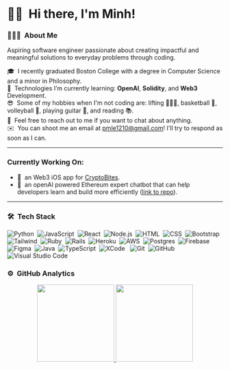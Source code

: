 # 👋🏽 &nbsp;Hi there, I'm Minh! 
### 👨🏻‍💻 &nbsp;About Me
Aspiring software engineer passionate about creating impactful and meaningful solutions to everyday problems through coding.

🎓 &nbsp;I recently graduated Boston College with a degree in Computer Science and a minor in Philosophy.\
🌱 &nbsp;Technologies I’m currently learning: **OpenAI**, **Solidity**, and **Web3** Development.\
😎 &nbsp;Some of my hobbies when I'm not coding are: lifting 🏋🏻‍♀️, basketball 🏀, volleyball 🏐, playing guitar 🎸, and reading 📚.\
💬 &nbsp;Feel free to reach out to me if you want to chat about anything.\
✉️ &nbsp;You can shoot me an email at pmle1210@gmail.com! I'll try to respond as soon as I can.

---
### Currently Working On:
- 📲&nbsp; an Web3 iOS app for <a href="https://cbites.co">CryptoBites</a>.
- 🤖&nbsp; an openAI powered Ethereum expert chatbot that can help developers learn and build more efficiently ([link to repo](https://github.com/minhle10/eth-gpt)).

---




### 🛠 &nbsp;Tech Stack

![Python](https://img.shields.io/badge/-Python-333333?style=flat&logo=python)&nbsp;
![JavaScript](https://img.shields.io/badge/-JavaScript-333333?style=flat&logo=javascript)&nbsp;
![React](https://img.shields.io/badge/-React-333333?style=flat&logo=react)&nbsp;
![Node.js](https://img.shields.io/badge/-Node.js-333333?style=flat&logo=node.js)&nbsp;
![HTML](https://img.shields.io/badge/-HTML-333333?style=flat&logo=HTML5)&nbsp;
![CSS](https://img.shields.io/badge/-CSS-333333?style=flat&logo=CSS3&logoColor=1572B6)&nbsp;
![Bootstrap](https://img.shields.io/badge/-Bootstrap-333333?style=flat&logo=bootstrap&logoColor=563D7C)&nbsp;
![Tailwind](https://img.shields.io/badge/-Tailwind-333333?style=flat&logo=tailwindcss&logoColor=3490dc)&nbsp;
![Ruby](https://img.shields.io/badge/-Ruby-333333?style=flat&logo=ruby&logoColor=ff0000)&nbsp;
![Rails](https://img.shields.io/badge/-Rails-333333?style=flat&logo=rubyonrails&logoColor=ff0000)&nbsp;
![Heroku](https://img.shields.io/badge/-Heroku-333333?style=flat&logo=heroku&logoColor=C9C3E6)&nbsp;
![AWS](https://img.shields.io/badge/-AWS-333333?style=flat&logo=amazon&logoColor=FF9900)&nbsp;
![Postgres](https://img.shields.io/badge/-Postgres-333333?style=flat&logo=postgresql&logoColor=008bb9)&nbsp;
![Firebase](https://img.shields.io/badge/-Firebase-333333?style=flat&logo=firebase&logoColor=FFA611)&nbsp;
![Figma](https://img.shields.io/badge/-Figma-333333?style=flat&logo=figma&logoColor=white)&nbsp;
![Java](https://img.shields.io/badge/-Java-333333?style=flat&logo=Java&logoColor=FFA518)&nbsp;
![TypeScript](https://img.shields.io/badge/-TypeScript-333333?style=flat&logo=typescript&logoColor=007ACC)&nbsp;
![XCode](https://img.shields.io/badge/-XCode-333333?style=flat&logo=XCode&logoColor=1575F9)&nbsp;&nbsp;
![Git](https://img.shields.io/badge/-Git-333333?style=flat&logo=git)&nbsp;
![GitHub](https://img.shields.io/badge/-GitHub-333333?style=flat&logo=github)&nbsp;
![Visual Studio Code](https://img.shields.io/badge/-Visual%20Studio%20Code-333333?style=flat&logo=visual-studio-code&logoColor=007ACC)&nbsp;

### ⚙️ &nbsp;GitHub Analytics

<p align="center">
<a href="https://github.com/minhle10">
  <img height="180em" src="https://github-readme-stats-eight-theta.vercel.app/api?username=minhle10&show_icons=true&theme=vue-dark&include_all_commits=true&count_private=true" />
  <img height="180em" src="https://github-readme-stats-eight-theta.vercel.app/api/top-langs/?username=minhle10&layout=compact&exclude_lang=java+r&theme=vue-dark" />
</a>
</p>
